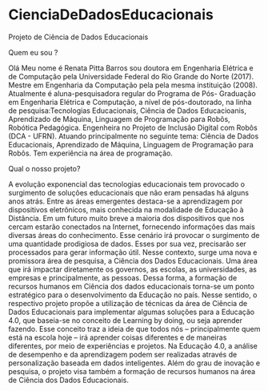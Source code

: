# CienciaDeDadosEducacionais
Projeto de Ciência de Dados Educacionais 

Quem eu sou ?

Olá Meu nome é Renata Pitta Barros sou doutora em Engenharia Elétrica e de Computação pela Universidade Federal do Rio Grande do Norte (2017). Mestre em Engenharia da Computação pela pela mesma instituição (2008). Atualmente é aluna-pesquisadora regular do Programa de Pós- Graduação em Engenharia Elétrica e Computação, a nível de pós-doutorado, na linha de pesquisa:Tecnologias Educacionais, Ciência de Dados Educacioanis, Aprendizado de Máquina, Linguagem de Programação para Robôs, Robótica Pedagógica. Engenheira no Projeto de Inclusão Digital com Robôs (DCA - UFRN). Atuando principalmente no seguinte tema: Ciência de Dados Educacionais, Aprendizado de Máquina, Linguagem de Programação para Robôs. Tem experiência na área de programação.

Qual o nosso projeto?

A evolução exponencial das tecnologias educacionais tem provocado o surgimento de soluções educacionais que não eram pensadas há alguns anos atrás. Entre as áreas emergentes destaca-se a aprendizagem por dispositivos eletrônicos, mais conhecida na modalidade de Educação à Distância. Em um futuro muito breve a maioria dos dispositivos que nos cercam estarão conectados na Internet, fornecendo informações das mais diversas áreas do conhecimento. Esse cenário irá provocar o surgimento de uma quantidade prodigiosa de dados. Esses por sua vez, precisarão ser processados para gerar informação útil. Nesse contexto, surge uma nova e promissora área de pesquisa, a Ciência dos Dados Educacionais. Uma área que irá impactar diretamente os governos, as escolas, as universidades, as empresas e principalmente, as pessoas. Dessa forma, a formação de recursos humanos em Ciência dos dados educacionais torna-se um ponto estratégico para o desenvolvimento da Educação no país. Nesse sentido, o respectivo projeto propõe a utilização de técnicas da área de Ciência de Dados Educacionais para implementar algumas soluções para a Educação 4.0, que baseia-se no conceito de Learning by doing, ou seja aprender fazendo. Esse conceito traz a ideia de que todos nós – principalmente quem está na escola hoje – irá aprender coisas diferentes e de maneiras diferentes, por meio de experiências e projetos. Na Educação 4.0, a análise de desempenho e da aprendizagem podem ser realizadas através de personalização baseada em dados inteligentes. Além do grau de inovação e pesquisa, o projeto visa também a formação de recursos humanos na área de Ciência dos Dados Educacionais. 
